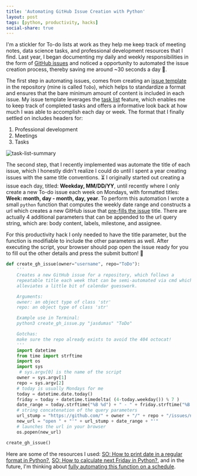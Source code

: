 ```yaml
---
title: 'Automating GitHub Issue Creation with Python'
layout: post
tags: [python, productivity, hacks]
social-share: true
---
```


I'm a stickler for To-do lists at work as they help me keep track of meeting notes, data science tasks, and professional development resources that I find. Last year, I began documenting my daily and weekly responsibilities in the form of [GitHub issues](https://help.github.com/articles/creating-an-issue/) and noticed a opportunity to automated the issue creation process, thereby saving me around ~30 seconds a day 🤣.

The first step in automating issues, comes from creating an [issue template](https://github.com/blog/2111-issue-and-pull-request-templates) in the repository (mine is called `ToDo`), which helps to standardize a format and ensures that the bare minimum amount of content is included in each issue. My issue template leverages the [task list](https://help.github.com/articles/about-task-lists/) feature, which enables me to keep track of completed tasks and offers a informative look back at how much I was able to accomplish each day or week. The format that I finally settled on includes headers for:

1. Professional development
2. Meetings
3. Tasks

![task-list-summary](https://help.github.com/assets/images/help/issues/task-list-summary.png)

The second step, that I recently implemented was automate the title of each issue, which I honestly didn't realize I could do until I spent a year creating issues with the same title conventions. ⏳ I originally started out creating a issue each day, titled: **Weekday, MM/DD/YY**, until recently where I only create a new To-do issue each week on Mondays, with formatted titles: **Week: month, day - month, day, year**. To perform this automation I wrote a small `python` function that computes the weekly date range and constructs a url which creates a new GitHub issue that [pre-fills the issue](https://eric.blog/2016/01/08/prefilling-github-issues/) title. There are actually 4 additional parameters that can be appended to the url query string, which are: body content, labels, milestone, and assignee.

For this productivity hack I only needed to have the title parameter, but the function is modifiable to include the other parameters as well. After executing the script, your browser should pop open the issue ready for you to fill out the other details and press the submit button! 🎉

```python
def create_gh_issue(owner="username", repo="ToDo"):
    '''
    Creates a new GitHub issue for a repository, which follows a
    repeatable title each week that can be semi-automated via cmd which
    alleviates a little bit of calendar guesswork.

    Arguments:
    owner: an object type of class 'str'
    repo: an object type of class 'str'

    Example use in Terminal:
    python3 create_gh_issue.py "jasdumas" "ToDo"

    Gotchas:
    make sure the repo already exists to avoid the 404 octocat!
    '''
    import datetime
    from time import strftime
    import os
    import sys
     # sys.argv[0] is the name of the script
    owner = sys.argv[1]
    repo = sys.argv[2]
    # today is usually Mondays for me
    today = datetime.date.today()
    friday = today + datetime.timedelta( (4-today.weekday()) % 7 )
    date_range = today.strftime("%B %d") + " - " + friday.strftime("%B %d, %Y")
    # string concatenation of the query parameters
    url_stump = "https://github.com/" + owner + "/" + repo + "/issues/new?title=Week: "
    new_url = "open " + "'" + url_stump + date_range + "'"
    # launches the url in your browser
    os.popen(new_url)

create_gh_issue()

```

Here are some of the resources I used: [SO: How to print date in a regular format in Python?](https://stackoverflow.com/questions/311627/how-to-print-date-in-a-regular-format-in-python), [SO: How to calculate next Friday in Python?](https://stackoverflow.com/a/8801540/4143444), and in the future, I'm thinking about [fully automating this function on a schedule](https://stackoverflow.com/a/15090893/4143444).
